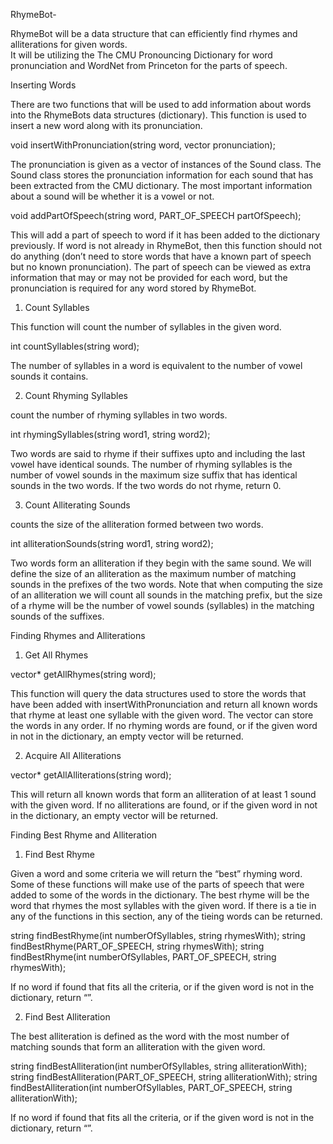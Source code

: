 RhymeBot-

RhymeBot will be a data structure that can efficiently find rhymes and alliterations for given words.  
It will be utilizing the The CMU Pronouncing Dictionary for word pronunciation and WordNet from Princeton for the parts of speech. 


Inserting Words

There are two functions that will be used to add information about words into the RhymeBots data structures (dictionary). This function is used to insert a new word along with its pronunciation.

void insertWithPronunciation(string word, vector<Sound> pronunciation);

The pronunciation is given as a vector of instances of the Sound class. The Sound class stores the pronunciation information for each sound that has been extracted from the CMU dictionary.  The most important information about a sound will be whether it is a vowel or not.


void addPartOfSpeech(string word, PART_OF_SPEECH partOfSpeech);

This will add a part of speech to word if it has been added to the dictionary previously. If word is not already in RhymeBot, then this function should not do anything (don’t need to store words that have a known part of speech but no known pronunciation). The part of speech can be viewed as extra information that may or may not be provided for each word, but the pronunciation is required for any word stored by RhymeBot.



1. Count Syllables 

 This function will count the number of syllables in the given word.

int countSyllables(string word);

The number of syllables in a word is equivalent to the number of vowel sounds it contains. 


2. Count Rhyming Syllables 

count the number of rhyming syllables in two words.

int rhymingSyllables(string word1, string word2);

Two words are said to rhyme if their suffixes upto and including the last vowel have identical sounds. The number of rhyming syllables is the number of vowel sounds in the maximum size suffix that has identical sounds in the two words. If the two words do not rhyme, return 0.


3. Count Alliterating Sounds 

counts the size of the alliteration formed between two words.

int alliterationSounds(string word1, string word2);

Two words form an alliteration if they begin with the same sound. We will define the size of an alliteration as the maximum number of matching sounds in the prefixes of the two words. Note that when computing the size of an alliteration we will count all sounds in the matching prefix, but the size of a rhyme will be the number of vowel sounds (syllables) in the matching sounds of the suffixes.

Finding Rhymes and Alliterations 

1. Get All Rhymes 

vector<string>* getAllRhymes(string word);

This function will query the data structures used to store the words that have been added with insertWithPronunciation and return all known words that rhyme at least one syllable with the given word. The vector can store the words in any order. If no rhyming words are found, or if the given word in not in the dictionary, an empty vector will be returned.


2. Acquire All Alliterations 


vector<string>* getAllAlliterations(string word);

This will return all known words that form an alliteration of at least 1 sound with the given word. If no alliterations are found, or if the given word in not in the dictionary, an empty vector will be returned.

Finding Best Rhyme and Alliteration

1. Find Best Rhyme

 Given a word and some criteria we will return the “best” rhyming word. Some of these functions will make use of the parts of speech that were added to some of the words in the dictionary. The best rhyme will be the word that rhymes the most syllables with the given word. If there is a tie in any of the functions in this section, any of the tieing words can be returned.

string findBestRhyme(int numberOfSyllables, string rhymesWith);
string findBestRhyme(PART_OF_SPEECH, string rhymesWith);
string findBestRhyme(int numberOfSyllables, PART_OF_SPEECH, string rhymesWith);

If no word if found that fits all the criteria, or if the given word is not in the dictionary, return “”.


2. Find Best Alliteration 

 The best alliteration is defined as the word with the most number of matching sounds that form an alliteration with the given word.

string findBestAlliteration(int numberOfSyllables, string alliterationWith);
string findBestAlliteration(PART_OF_SPEECH, string alliterationWith);
string findBestAlliteration(int numberOfSyllables, PART_OF_SPEECH, string alliterationWith);

If no word if found that fits all the criteria, or if the given word is not in the dictionary, return “”.




